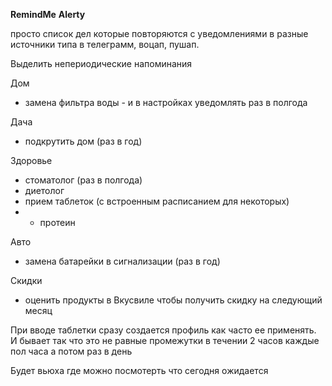 **RemindMe**
**Alerty**

просто список дел которые повторяются с уведомлениями  в разные источники типа в телеграмм, воцап, пушап.

Выделить непериодические напоминания

Дом
 - замена фильтра воды - и в настройках уведомлять раз в полгода

Дача
- подкрутить дом (раз в год)

Здоровье
- стоматолог (раз в полгода)
- диетолог
- прием таблеток (с встроенным расписанием для некоторых)
- - протеин

Авто
- замена батарейки в сигнализации (раз в год)

Скидки
* оценить продукты в Вкусвиле чтобы получить скидку на следующий месяц


При вводе таблетки сразу создается профиль как часто ее применять. И бывает так что это не равные промежутки
в течении 2 часов каждые пол часа а потом раз в день


Будет вьюха где можно посмотерть что сегодня ожидается